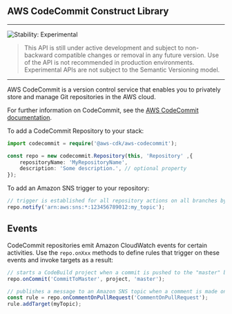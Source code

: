 ## AWS CodeCommit Construct Library
<!--BEGIN STABILITY BANNER-->

---

![Stability: Experimental](https://img.shields.io/badge/stability-Experimental-important.svg?style=for-the-badge)

> This API is still under active development and subject to non-backward
> compatible changes or removal in any future version. Use of the API is not recommended in production
> environments. Experimental APIs are not subject to the Semantic Versioning model.

---
<!--END STABILITY BANNER-->

AWS CodeCommit is a version control service that enables you to privately store and manage Git repositories in the AWS cloud.

For further information on CodeCommit,
see the [AWS CodeCommit documentation](https://docs.aws.amazon.com/codecommit).

To add a CodeCommit Repository to your stack:

```ts
import codecommit = require('@aws-cdk/aws-codecommit');

const repo = new codecommit.Repository(this, 'Repository' ,{
    repositoryName: 'MyRepositoryName',
    description: 'Some description.', // optional property
});
```

To add an Amazon SNS trigger to your repository:

```ts
// trigger is established for all repository actions on all branches by default.
repo.notify('arn:aws:sns:*:123456789012:my_topic');
```

## Events

CodeCommit repositories emit Amazon CloudWatch events for certain activities.
Use the `repo.onXxx` methods to define rules that trigger on these events
and invoke targets as a result:

```ts
// starts a CodeBuild project when a commit is pushed to the "master" branch of the repo
repo.onCommit('CommitToMaster', project, 'master');

// publishes a message to an Amazon SNS topic when a comment is made on a pull request
const rule = repo.onCommentOnPullRequest('CommentOnPullRequest');
rule.addTarget(myTopic);
```

